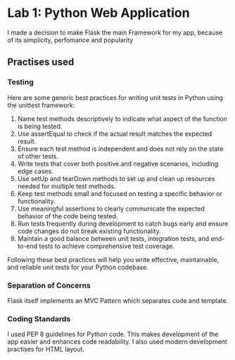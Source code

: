 # Lab 1: Python Web Application

I made a decision to make Flask the main Framework for my app, because of its simplicity, perfomance and popularity

## Practises used

### Testing

Here are some generic best practices for writing unit tests in Python using the unittest framework:

1. Name test methods descriptively to indicate what aspect of the function is being tested.
2. Use assertEqual to check if the actual result matches the expected result.
3. Ensure each test method is independent and does not rely on the state of other tests.
4. Write tests that cover both positive and negative scenarios, including edge cases.
5. Use setUp and tearDown methods to set up and clean up resources needed for multiple test methods.
6. Keep test methods small and focused on testing a specific behavior or functionality.
7. Use meaningful assertions to clearly communicate the expected behavior of the code being tested.
8. Run tests frequently during development to catch bugs early and ensure code changes do not break existing functionality.
9. Maintain a good balance between unit tests, integration tests, and end-to-end tests to achieve comprehensive test coverage.

Following these best practices will help you write effective, maintainable, and reliable unit tests for your Python codebase.

### Separation of Concerns
Flask itself implements an MVC Pattern which separates code and template.

### Coding Standards
I used PEP 8 guidelines for Python code. This makes development of the app easier and enhances code readability. I also used modern development practises for HTML layout. 